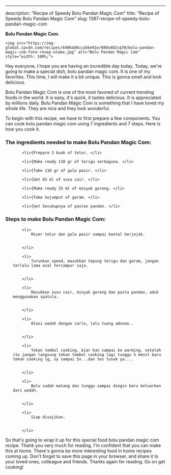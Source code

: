 ---
description: "Recipe of Speedy Bolu Pandan Magic Com"
title: "Recipe of Speedy Bolu Pandan Magic Com"
slug: 1387-recipe-of-speedy-bolu-pandan-magic-com

<p>
	<strong>Bolu Pandan Magic Com</strong>. 
	
</p>
<p>
	
	<img src="https://img-global.cpcdn.com/recipes/4496a80cca56e91e/680x482cq70/bolu-pandan-magic-com-foto-resep-utama.jpg" alt="Bolu Pandan Magic Com" style="width: 100%;">
	
	
</p>
<p>
	Hey everyone, I hope you are having an incredible day today. Today, we're going to make a special dish, bolu pandan magic com. It is one of my favorites. This time, I will make it a bit unique. This is gonna smell and look delicious.
</p>
	
<p>
	Bolu Pandan Magic Com is one of the most favored of current trending foods in the world. It is easy, it's quick, it tastes delicious. It is appreciated by millions daily. Bolu Pandan Magic Com is something that I have loved my whole life. They are nice and they look wonderful.
</p>
<p>
	
</p>

<p>
To begin with this recipe, we have to first prepare a few components. You can cook bolu pandan magic com using 7 ingredients and 7 steps. Here is how you cook it.
</p>

<h3>The ingredients needed to make Bolu Pandan Magic Com:</h3>

<ol>
	
		<li>{Prepare 3 buah of telur. </li>
	
		<li>{Make ready 110 gr of terigu serbaguna. </li>
	
		<li>{Take 110 gr of gula pasir. </li>
	
		<li>{Get 65 ml of susu cair. </li>
	
		<li>{Make ready 25 ml of minyak goreng. </li>
	
		<li>{Take Sejumput of garam. </li>
	
		<li>{Get Secukupnya of pastan pandan. </li>
	
</ol>
<p>
	
</p>

<h3>Steps to make Bolu Pandan Magic Com:</h3>

<ol>
	
		<li>
			Mixer telur dan gula pasir sampai kental berjejak.
			
			
		</li>
	
		<li>
			Turunkan speed, masukkan tepung terigu dan garam, jangan terlalu lama asal tercampur saja.
			
			
		</li>
	
		<li>
			Masukkan susu cair, minyak goreng dan pasta pandan, aduk menggunakan spatula.
			
			
		</li>
	
		<li>
			Olesi wadah dengan carlo, lalu tuang adonan..
			
			
		</li>
	
		<li>
			Tekan tombol cooking, biar kan sampai ke warming, setelah itu jangan langsung tekan tombol cooking lagi tunggu 5 menit baru tekan cooking lg, sy sampai 5x...dan tes tusuk ya....
			
			
		</li>
	
		<li>
			Bolu sudah matang dan tunggu sampai dingin baru keluarkan dari wadah.
			
			
		</li>
	
		<li>
			Siap disajikan.
			
			
		</li>
	
</ol>

<p>
	
</p>

<p>
	So that's going to wrap it up for this special food bolu pandan magic com recipe. Thank you very much for reading. I'm confident that you can make this at home. There's gonna be more interesting food in home recipes coming up. Don't forget to save this page in your browser, and share it to your loved ones, colleague and friends. Thanks again for reading. Go on get cooking!
</p>
